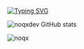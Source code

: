 
[![Typing SVG](https://readme-typing-svg.demolab.com?font=Fira+Code&size=22&pause=1000&width=435&lines=%24+noqx)](https://git.io/typing-svg)

![noqxdev GitHub stats](https://github-readme-stats.vercel.app/api?username=noqxdev&theme=github_dark&show_icons=true)

![noqx](https://github-readme-stats.vercel.app/api/top-langs?username=noqxdev&show_icons=true&theme=github_dark&layout=compact)


<!-- bye 2024 ~noqx --!> 
